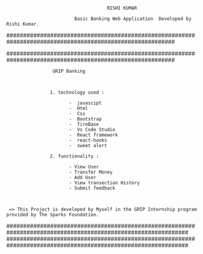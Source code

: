                                          RISHI KUMAR

                             Basic Banking Web Application  Developed by Rishi Kumar.


   ##########################################################################################################
  
   ##########################################################################################################
  

                     GRIP Banking 



                    1. technology used :

                           -  javascipt
                           -  Html 
                           -  Css 
                           -  Bootstrap 
                           -  fireBase 
                           -  Vs Code Studio 
                           -  React framework
                           -  react-hooks 
                           -  sweet alert 

                    2. functionality :
                         
                           - View User 
                           - Transfer Money 
                           - Add User 
                           - View transection History 
                           - Submit feedback 



     => This Project is developed by Myself in the GRIP Internship program provided by The Sparks Foundation.
      

   ##############################################################################################################
   ##############################################################################################################
        

                                      